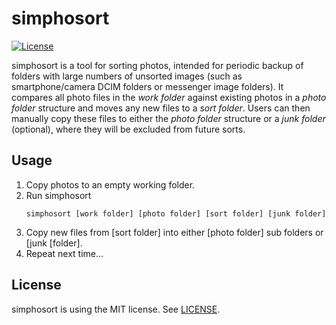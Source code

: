 # simphosort
[![License](https://img.shields.io/badge/license-MIT-brightgreen.svg)](https://github.com/alexbeug/simphosort/blob/main/LICENSE.txt)

[comment]: # (https://img.shields.io/github/license/alexbeug/simphosort later when repo is public)

simphosort is a tool for sorting photos, intended for periodic backup of folders with large numbers of unsorted images (such as smartphone/camera DCIM folders or messenger image folders).
It compares all photo files in the _work folder_ against existing photos in a _photo folder_ structure and moves any new files to a _sort folder_\.
Users can then manually copy these files to either the _photo folder_ structure or a _junk folder_ (optional), where they will be excluded from future sorts.

## Usage
1. Copy photos to an empty working folder.
2. Run simphosort
	```
    simphosort [work folder] [photo folder] [sort folder] [junk folder]
	```
3. Copy new files from \[sort folder\] into either \[photo folder\] sub folders or \[junk [folder\].
4. Repeat next time...

## License
simphosort is using the MIT license. See [LICENSE](LICENSE).
